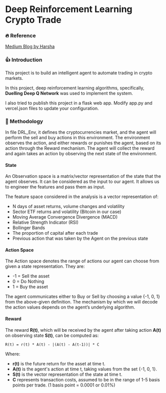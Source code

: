 # Deep Reinforcement Learning Crypto Trade

### 🔥 Reference

[Medium Blog by Harsha](https://medium.com/coinmonks/deep-reinforcement-learning-for-trading-cryptocurrencies-5b5502b1ece1)

### 👍 Introduction

This project is to build an intelligent agent to automate trading in crypto markets. 

In this project, deep reinforcement learning algorithms, specifically, **Duelling Deep Q Network** was used to implement the system.

I also tried to publish this project in a flask web app. Modify app.py and vercel.json files to update your configuration.

### 🔢 Methodology

In file DRL_Env, it defines the cryptocurrencies market, and the agent will perform the sell and buy actions in this environment. The environment observes
the action, and either rewards or punishes the agent, based on its action through the Reward mechanism. The agent will collect the reward and again takes
an action by observing the next state of the environment.

#### State

An Observation space is a matrix/vector representation of the state that the agent observes. It can be considered as the input to our agent. It allows us to engineer the features and pass them as input.

The feature space considered in the analysis is a vector representation of:

- N days of asset returns, volume changes and volatility
- Sector ETF returns and volatility (Bitcoin in our case)
- Moving Average Convergence Divergence (MACD)
- Relative Strength Indicator (RSI)
- Bollinger Bands
- The proportion of capital after each trade
- Previous action that was taken by the Agent on the previous state

#### Action Space

The Action space denotes the range of actions our agent can choose from given a state representation. They are:

- -1 = Sell the asset
- 0 = Do Nothing
- 1 = Buy the asset

The agent communicates either to Buy or Sell by choosing a value {-1, 0, 1} from the above-given definition. The mechanism by which we will decode the action values depends on the agent’s underlying algorithm.

#### Reward

The reward **R(t)**, which will be received by the agent after taking action **A(t)** on observing state **S(t)**, can be computed as:

```
R(t) = r(t) * A(t) - |(A(t) - A(t-1))| * C
```

Where:
- **r(t)** is the future return for the asset at time t.
- **A(t)** is the agent's action at time t, taking values from the set {-1, 0, 1}.
- **S(t)** is the vector representation of the state at time t.
- **C** represents transaction costs, assumed to be in the range of 1-5 basis points per trade. (1 basis point = 0.0001 or 0.01%)
